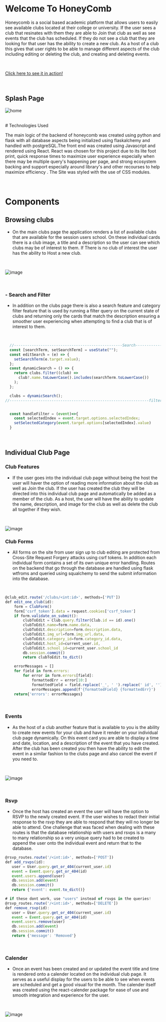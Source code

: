 # Welcome To HoneyComb
Honeycomb is a social based academic platform that allows users to easily see available clubs located at their college or university. If the user sees a club that resinates with them they are able to Join that club as well as see events that the club has scheduled. If they do not see a club that they are looking for that user has the ability to create a new club. As a host of a club this gives that user rights to be able to manage different aspects of the club including editing or deleting the club, and creating and deleting events.

<br>

[Click here to see it in action!](https://app-honeycomb.herokuapp.com/)

<br>

## Splash Page

![home](https://user-images.githubusercontent.com/79552414/126921392-83dc609a-7a46-4791-991a-d15029d84f17.png)

<br>
# Technologies Used

The main logic of the backend of honeycomb was created using python and flask with all database aspects being initialized using flaskalchemy and handled with postgreSQL.The front end was created using Javascript and rendered using React. React was chosen for this project due to its lite foot print, quick response times to maximize user experience especially when there may be multiple query's happening per page, and strong ecosystem backing and support especially around library's and other recourses to help maximize efficiency . The Site was styled with the use of CSS modules.

<br>

# Components

## Browsing clubs
* On the main clubs page the application renders a list of available clubs that are available for the session users school. On these individual cards there is a club image, a title and a description so the user can see which clubs may be of interest to them. If There is no club of interest the user has the ability to Host a new club.

<br>

![image](https://user-images.githubusercontent.com/79552414/126921519-e841c431-daae-4d37-8df2-5093754cd510.png)

<br>

###  - Search and Filter
* In addition on the clubs page there is also a search feature and category filter feature that is used by running a filter query on the current state of clubs and returning only the cards that match the description ensuring a smoother user experiencing when attempting to find a club that is of interest to them.

<br>

```javascript
  //-------------------------------------------------Search-------------------------
  const [searchTerm, setSearchTerm] = useState("");
  const editSearch = (e) => {
    setSearchTerm(e.target.value);
  };
  const dynamicSearch = () => {
    return clubs.filter((club) =>
      club?.name.toLowerCase().includes(searchTerm.toLowerCase())
    );
  };

  clubs = dynamicSearch();
//---------------------------------------------------------------filter-------------


  const handleFilter = (event)=>{
    const selectedIndex = event.target.options.selectedIndex;
    setSelectedCategory(event.target.options[selectedIndex].value)
  }

```

<br>

## Individual Club Page

### Club Features
* If the user goes into the individual club page without being the host the user will haver the option of reading more information about the club as well as Join the club. If the user has created the club they will be directed into this individual club page and automatically be added as a member of the club. As a host, the user will have the ability to update the name, description, and image for the club as well as delete the club all together if they wish.

<br>

![image](https://user-images.githubusercontent.com/79552414/126922228-2ca97759-e21d-4af1-a648-3adb41275a0a.png)

### Club Forms
* All forms on the site from user sign up to club editing are protected from Cross-Site Request Forgery attacks using csrf tokens. In addition each  individual form contains a set of its own unique error handling. Routes on the backend that go through the  database are handled using flask wtfroms and queried using squalchemy to send the submit information into the database.

<br>

```javascript
@club_edit.route('/clubs/<int:id>', methods=['PUT'])
def edit_one_club(id):
    form = ClubForm()
    form['csrf_token'].data = request.cookies['csrf_token']
    if form.validate_on_submit():
        clubToEdit = Club.query.filter(Club.id == id).one()
        clubToEdit.name=form.name.data,
        clubToEdit.description=form.description.data,
        clubToEdit.img_url=form.img_url.data,
        clubToEdit.category_id=form.category_id.data,
        clubToEdit.host_id=current_user.id,
        clubToEdit.school_id=current_user.school_id
        db.session.commit()
        return clubToEdit.to_dict()

    errorMessages = []
    for field in form.errors:
        for error in form.errors[field]:
            formattedErr = error[10:]
            formattedField = field.replace('_', ' ').replace(' id', '').capitalize()
            errorMessages.append(f'{formattedField} {formattedErr}')
    return{'errors': errorMessages}

```
<br>

### Events
* As the host of a club another feature that is available to you is the ability to create new events for your club and have it render on your individual club page dynamically. On this event card you are able to display a time and date, location, and a description of the event that you have created. After the club has been created you then have the ability to edit the event in a similar fashion to the clubs page and also cancel the event if you need to.

<br>

![image](https://user-images.githubusercontent.com/79103461/126883339-4ab1cffd-93ed-480d-ad83-03bc606adabf.png)

<br>

### Rsvp
 * Once the host has created an event the user will have the option to RSVP to the newly created event. If the user wishes to redact their initial response to the rsvp they are able to respond that they will no longer be able to attend. One challenge that was faced when dealing with these routes is that the database relationship with users and rsvps is a many to many relationship so a very unique query had to be created to append the user onto the individual event and return that to the database.

 ```javascript
@rsvp_routes.route('/<int:id>', methods=['POST'])
def add_rsvps(id):
    user = User.query.get_or_404(current_user.id)
    event = Event.query.get_or_404(id)
    event.users.append(user)
    db.session.add(event)
    db.session.commit()
    return {'event': event.to_dict()}

# if these dont work, use "users" instead of rsvps in the queries!
@rsvp_routes.route('/<int:id>', methods=['DELETE'])
def remove_rsvp(id):
    user = User.query.get_or_404(current_user.id)
    event = Event.query.get_or_404(id)
    event.users.remove(user)
    db.session.add(event)
    db.session.commit()
    return {'message': 'Removed'}

 ```

 <br>



### Calender
 * Once an event has been created and or updated the event title and time is rendered onto a calender located on the individual club page. It serves as a useful display for the users to be able to see when events are scheduled and get a good visual for the month. The calender itself was created using the react-calender package for ease of use and smooth integration and experience for the user.

 <br>


![image](https://user-images.githubusercontent.com/79103461/126883553-f729c8db-c356-4890-a57b-7fb86cf2c7ed.png)

 <br>
